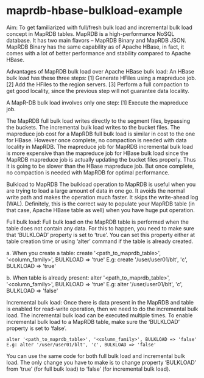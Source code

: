 # maprdb-hbase-bulkload-example

Aim:
To get familiarized with full/fresh bulk load and incremental bulk load concept in MapRDB tables. MapRDB is a high-performance NoSQL database. It has two main flavors – MapRDB Binary and MapRDB JSON. MapRDB Binary has the same capability as of Apache HBase, in fact, it comes with a lot of better performance and stability compared to Apache HBase.

Advantages of MapRDB bulk load over Apache HBase bulk load:
An HBase bulk load has these three steps:
[1] Generate HFiles using a mapreduce job. 
[2] Add the HFiles to the region servers. 
[3] Perform a full compaction to get good locality, since the previous step will not guarantee data locality.

A MapR-DB bulk load involves only one step: 
[1] Execute the mapreduce job. 

The MapRDB full bulk load writes directly to the segment files, bypassing the buckets. The incremental bulk load writes to the bucket files.  The mapreduce job cost for a MapRDB full bulk load is similar in cost to the one for HBase. However once complete, no compaction is needed with data locality in MapRDB. The mapreduce job for MapRDB incremental bulk load is more expensive than the mapreduce job for HBase bulk load since the MapRDB mapreduce job is actually updating the bucket files properly. Thus it is going to be slower than the HBase mapreduce job. But once complete, no compaction is needed with MapRDB for optimal performance.

Bulkload to MapRDB
The bulkload operation to MapRDB is useful when you are trying to load a large amount of data in one go. It avoids the normal write path and makes the operation much faster. It skips the write-ahead log (WAL). Definitely, this is the correct way to populate your MapRDB table (in that case, Apache HBase table as well) when you have huge put operation.

Full bulk load: Full bulk load on the MapRDB table is performed when the table does not contain any data. For this to happen, you need to make sure that ‘BULKLOAD’ property is set to ‘true’. You can set this property either at table creation time or using ‘alter’ command if the table is already created.

 a. When you create a table:
     create '<path_to_maprdb_table>', '<column_family>', BULKLOAD => 'true'
     E.g: create '/user/user01/blt', 'c', BULKLOAD => 'true'

 b. When table is already present:
     alter '<path_to_maprdb_table>', '<column_family>', BULKLOAD => 'true'
     E.g: alter '/user/user01/blt', 'c', BULKLOAD => 'false'

Incremental bulk load: Once there is data present in the MapRDB and table is enabled for read-write operation, then we need to do the incremental bulk load. The incremental bulk load can be executed multiple times. To enable incremental bulk load to a MapRDB table, make sure the ‘BULKLOAD’ property is set to ‘false’.

    alter '<path_to_maprdb_table>', '<column_family>', BULKLOAD => 'false'
    E.g: alter '/user/user01/blt', 'c', BULKLOAD => 'false'

You can use the same code for both full bulk load and incremental bulk load. The only change you have to make is to change property ‘BULKLOAD’ from ‘true’ (for full bulk load) to ‘false’ (for incremental bulk load).
